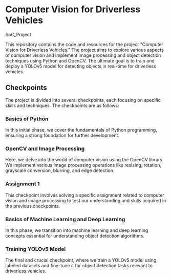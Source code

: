 # Computer Vision for Driverless Vehicles
SoC_Project

This repository contains the code and resources for the project "Computer Vision for Driverless Vehicles." The project aims to explore various aspects of computer vision and implement image processing and object detection techniques using Python and OpenCV. The ultimate goal is to train and deploy a YOLOv5 model for detecting objects in real-time for driverless vehicles.

## Checkpoints
The project is divided into several checkpoints, each focusing on specific skills and techniques. The checkpoints are as follows:

### Basics of Python
In this initial phase, we cover the fundamentals of Python programming, ensuring a strong foundation for further development.

### OpenCV and Image Processing
Here, we delve into the world of computer vision using the OpenCV library. We implement various image processing operations like resizing, rotation, grayscale conversion, blurring, and edge detection.

### Assignment 1
This checkpoint involves solving a specific assignment related to computer vision and image processing to test our understanding and skills acquired in the previous checkpoints.

### Basics of Machine Learning and Deep Learning
In this phase, we transition into machine learning and deep learning concepts essential for understanding object detection algorithms.

### Training YOLOv5 Model
The final and crucial checkpoint, where we train a YOLOv5 model using labeled datasets and fine-tune it for object detection tasks relevant to driverless vehicles.
